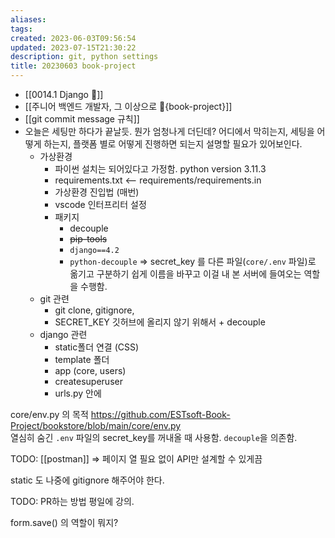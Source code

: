 ```yaml
---
aliases: 
tags: 
created: 2023-06-03T09:56:54
updated: 2023-07-15T21:30:22
description: git, python settings
title: 20230603 book-project
---
```

- [[0014.1 Django 🎈]]
- [[주니어 백엔드 개발자, 그 이상으로 🚀{book-project}]]
- [[git commit message 규칙]]
- 오늘은 세팅만 하다가 끝날듯. 뭔가 엄청나게 더딘데? 어디에서 막히는지, 세팅을 어떻게 하는지, 플랫폼 별로 어떻게 진행하면 되는지 설명할 필요가 있어보인다.
	- 가상환경
		- 파이썬 설치는 되어있다고 가정함. python version 3.11.3
		- requirements.txt <-- requirements/requirements.in
		- 가상환경 진입법 (매번)
		- vscode 인터프리터 설정
		- 패키지
			- decouple
			- ~~pip-tools~~
			- `django==4.2`
			- `python-decouple` => secret_key 를 다른 파일(`core/.env` 파일)로 옮기고 구분하기 쉽게 이름을 바꾸고 이걸 내 본 서버에 들여오는 역할을 수행함.
	- git 관련
		- git clone, gitignore, 
		- SECRET_KEY 깃허브에 올리지 않기 위해서 + decouple
	- django 관련
		- static폴더 연결 (CSS)
		- template 폴더
		- app (core, users)
		- createsuperuser
		- urls.py 안에 

core/env.py 의 목적 https://github.com/ESTsoft-Book-Project/bookstore/blob/main/core/env.py  
	열심히 숨긴 `.env` 파일의 secret_key를 꺼내올 때 사용함. `decouple`을 의존함.

TODO: [[postman]] => 페이지 열 필요 없이 API만 설계할 수 있게끔

static 도 나중에 gitignore 해주어야 한다.

TODO: PR하는 방법 평일에 강의.

form.save() 의 역할이 뭐지?
